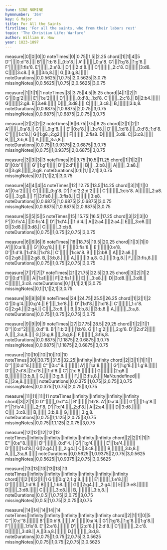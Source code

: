 ```yaml
---
tune: SINE NOMINE
hymnnumber: '364'
key: G Major
title: For All the Saints
firstline: 'For all the saints, who from their labors rest'
topic: 'The Christian Life: Warfare'
author: William W. How
year: 1823-1897
---
```

measure||0||0||0||0
noteTimes||0||0.75||1.5||2.25
chord||1||1||4||5
D''||||0:d''8.||||
B'||||1:b'8.||_0:b'8.||
A'||||||||_0:a'8.
G'||||1:g'8.||1:g'8.||
F'||||||||1:fis'8.
E'||||||_2:e'8.||
D'||||2:d'8.||||
C'||||||||_2:c'8.
D||||||||3:d8.
C||||||3:c8.||
B,||||3:b,8.||||
G,||3:g,8.||||||
noteDurations||0,0.5625||1,0.75||2,0.5625||3,0.75
missingNotes||0,0.5625||1,0.75||2,0.5625||3,0.75

measure||1||1||1||1
noteTimes||3||3.75||4.5||5.25
chord||4||1||2||1
G'||0:g'2||||||
E'||1:e'2||||||
D'||||||||_0:d'8.;_1:d'8.
C'||||||_2:c'8.||
B||2:b4.||||||
G||||||||2:g8.
E||3:e8.||||||
D||||_3:d8.||||
C||||||_3:c8.||
B,||||||||3:b,8.
noteDurations||0,0.6875||1,0.6875||2,0.75||3,0.75
missingNotes||0,0.6875||1,0.6875||2,0.75||3,0.75

measure||2||2||2||2
noteTimes||6||6.75||7.5||8.25
chord||2||1||2||1
A'||||||_0:a'8.||
G'||||_0:g'8.||||
E'||0:e'8.||||_1:e'8.||
D'||||_1:d'8.||||_0:d'8.;1:d'8.
C'||||||1:c'8.||
G||1:g8.;2:g2||||||
F||||||||_2:fis8.
D||||||||_3:d8.
C||3:c8.||||||
B,||||_3:b,8.||||
A,||||||_3:a,8.||
noteDurations||0,0.75||1,0.9375||2,0.6875||3,0.75
missingNotes||0,0.75||1,0.9375||2,0.6875||3,0.75

measure||3||3||3||3
noteTimes||9||9.75||10.5||11.25
chord||1||1||2||1
B'||0:b'1||||||
G'||1:g'1||||||
D'||2:d'1||||||
B||||_3:b8.||||
A||||||_3:a8.||
G||3:g8.||||||_3:g8.
noteDurations||0,1||1,1||2,1||3,0.75
missingNotes||0,1||1,1||2,1||3,0.75

measure||4||4||4||4
noteTimes||12||12.75||13.5||14.25
chord||3||1||1||0
A'||0:a'2||||||
G'||||||||_0:g'8.
D'||1:d'2;2:d'2||||||
C'||||||||_1:cis'8.
A||||||||_2:a8.
G||||_3:g8.||||
F||3:fis8.||||_3:fis8.||
E||||||||3:e8.
noteDurations||0,0.6875||1,0.6875||2,0.6875||3,0.75
missingNotes||0,0.6875||1,0.6875||2,0.6875||3,0.75

measure||5||5||5||5
noteTimes||15||15.75||16.5||17.25
chord||3||2||3||0
F'||0:fis'4.||||0:fis'4.||
D'||1:d'4.||||1:d'4.||
A||2:a4.||||2:a4.||
E||||_3:e8.||||
D||3:d8.||||3:d8.||
C||||||||_3:cis8.
noteDurations||0,0.75||1,0.75||2,0.75||3,0.75

measure||6||6||6||6
noteTimes||18||18.75||19.5||20.25
chord||1||3||1||0
A'||||0:a'8.||||
G'||0:g'8.||||||
F'||||||0:fis'8.||
E'||||||||0:e'8.
D'||1:d'8.||1:d'8.||1:d'8.||
C'||||||||1:cis'8.
B||||||2:b8.||
A||||2:a8.||||
G||2:g8.||||||2:g8.
B,||3:b,8.||||||
A,||||||||3:a,8.
G,||||||3:g,8.||
F,||||3:fis,8.||||
noteDurations||0,0.75||1,0.75||2,0.75||3,0.75

measure||7||7||7||7
noteTimes||21||21.75||22.5||23.25
chord||3||2||1||2
D'||0:d'1||||||
A||1:a1||||||
F||2:fis1||||||
E||||_3:e8.||||
D||3:d8.||||_3:d8.||
C||||||||_3:c8.
noteDurations||0,1||1,1||2,1||3,0.75
missingNotes||0,1||1,1||2,1||3,0.75

measure||8||8||8||8
noteTimes||24||24.75||25.5||26.25
chord||1||2||1||2
G'||0:g'4.||||0:g'4.||
E'||||_1:e'8.||||
D'||1:d'8.||||1:d'8.||
C'||||||||_1:c'8.
G||2:g4.||||2:g4.||
C||||_3:c8.||||
B,||3:b,8.||||3:b,8.||
A,||||||||_3:a,8.
noteDurations||0,0.75||1,0.75||2,0.75||3,0.75

measure||9||9||9||9
noteTimes||27||27.75||28.5||29.25
chord||1||2||1||1
D''||0:d''2||||||_0:d''8.
B'||1:b'2||||||1:b'8.
G'||1:g'2||||||_2:g'8.
D'||2:d'2||||||
A,||||_3:a,8.||||
G,||3:g,8.||||_3:g,8.||
F,||||||||_3:fis,8.
noteDurations||0,0.6875||1,1.1875||2,0.6875||3,0.75
missingNotes||0,0.6875||1,1.1875||2,0.6875||3,0.75

measure||10||10||10||10||10||10
noteTimes||30||30.75||31.5||32.25||Infinity||Infinity
chord||2||3||1||1||1||1
D''||||0:d''8.||||||||
C''||0:c''8.||||||||||
A'||||1:a'8.||||||||
G'||1:g'8.||||1:g'8.||||||
D'||||2:d'8.||2:d'8.||||1:d'8.||
C'||2:c'8.||||||||||
G||||||||||2:g8.||
B,||||||||||3:b,8.||
G,||||||3:g,8.||||||
F,||||3:fis,8.||||NaN:undefined||||
E,||3:e,8.||||||||||
noteDurations||0,0.375||1,0.75||2,0.75||3,0.75
missingNotes||0,0.375||1,0.75||2,0.75||3,0.75

measure||11||11||11||11
noteTimes||Infinity||Infinity||Infinity||Infinity
chord||3||2||1||0
D''||||||_0:d''4.||
B'||||||||1:b'8.
A'||0:a'4.||||||
G'||||||1:g'8.||
F'||1:fis'4.||||||_2:f'8.
D'||1:d'4.||||_2:d'8.||
A||2:a4.||||||
D||3:d8.||||||
C||||_3:c8.||||
B,||||||_3:b,8.||
G,||||||||_3:g,8.
noteDurations||0,0.75||1,1.125||2,0.75||3,0.75
missingNotes||0,0.75||1,1.125||2,0.75||3,0.75

measure||12||12||12||12||12
noteTimes||Infinity||Infinity||Infinity||Infinity||Infinity
chord||2||2||1||1||1
E''||0:e''8.||||||||
D''||||||||_0:d''4.||
G'||1:g'4.||||||||
E'||1:e'4.||||||||
D'||||||||1:d'8.||
G||2:g4.||||||_2:g4.||
C||3:c8.||||||||
B,||||||||_3:b,8.||
A,||||_3:a,8.||||||
noteDurations||0,0.5625||1,0.9375||2,0.75||3,0.5625
missingNotes||0,0.5625||1,0.9375||2,0.75||3,0.5625

measure||13||13||13||13||13||13
noteTimes||Infinity||Infinity||Infinity||Infinity||Infinity||Infinity
chord||1||2||1||2||1||1
G'||||0:g'2;1:g'8.||||||||
E'||||||||_1:e'8.||||
D'||||||||||_1:d'8.||
B||||||_1:b8.||||||
G||||2:g4.||||_2:g4.||||
E||||3:e8.||||||||
D||||||_3:d8.||||||
C||||||||_3:c8.||||
B,||||||||||_3:b,8.||
noteDurations||0,0.5||1,0.75||2,0.75||3,0.75
missingNotes||0,0.5||1,0.75||2,0.75||3,0.75

measure||14||14||14||14||14
noteTimes||Infinity||Infinity||Infinity||Infinity||Infinity
chord||2||1||1||0||5
C''||0:c''8.||||||||
B'||||0:b'8.||||||
A'||||||||0:a'4.||
G'||1:g'8.||1:g'8.||||1:g'8.||
F'||||||||||_1:fis'8.
E'||2:e'8.||||||||
D'||||2:d'8.||||2:d'8.||
C'||||||||||_2:c'8.
D||||||||_3:d8.||
A,||3:a,8.||||||||
D,||||||||||_3:d,8.
noteDurations||0,0.75||1,0.75||2,0.75||3,0.5625
missingNotes||0,0.75||1,0.75||2,0.75||3,0.5625

